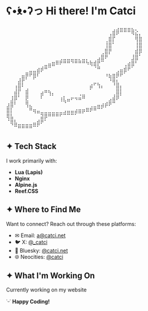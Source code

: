 # ʕ•́ᴥ•̀ʔっ Hi there! I'm **Catci**
<pre>
⠀⠀⠀⠀⠀⠀⠀⠀⠀⠀⠀⠀⠀⠀⠀⠀⠀⠀⠀⠀⠀⠀⠀⠀⠀⠀⠀⠀⢀⣠⣤⣤⣤⣄⡀⠀
⠀⠀⠀⠀⠀⠀⠀⠀⠀⠀⠀⠀⠀⠀⠀⠀⠀⠀⠀⠀⠀⠀⠀⠀⠀⠀⠀⢠⣿⠟⠉⠉⠉⠻⣮⡄
⠀⠀⠀⠀⠀⠀⠀⠀⠀⠀⠀⠀⠀⠀⠀⠀⠀⠀⠀⠀⠀⠀⠀⠀⠀⠀⢀⣿⡏⠀⠀⠀⠀⠀⢻⣿
⠀⠀⠀⠀⠀⠀⠀⠀⠀⠀⠀⠀⠀⠀⠀⠀⠀⠀⠀⠀⠀⠀⠀⠀⠀⠀⢸⣿⠁⠀⠀⠀⠀⠀⢸⣿
⠀⠀⠀⠀⠀⠀⠀⠀⠀⠀⠀⠀⠀⠀⠀⠀⠀⠀⠀⠀⠀⠀⠀⠀⠀⢀⣿⡟⠀⠀⠀⠀⠀⠀⣾⡿
⠀⠀⠀⠀⠀⠀⠀⠀⠀⠀⠀⠀⠀⠀⢀⣀⣀⣀⣀⡀⣀⡀⠀⠀⣠⣿⠟⠀⠀⠀⠀⠀⠀⣸⣿⠁
⠀⠀⠀⠀⠀⠀⠀⠀⠀⠀⣀⣤⣶⠿⠟⠛⠛⠙⠛⠛⠛⠳⢷⣾⡟⠉⠀⠀⠀⠀⠀⢀⣴⣿⠃⠀
⠀⠀⠀⠀⠀⠀⣀⣀⣴⡾⠛⠉⠀⠀⠀⠀⠀⠀⠀⠀⠀⠀⠀⠈⠛⠀⠀⠀⠀⢀⣤⣾⠟⠁⠀⠀
⠀⠀⠀⠀⣤⡿⠟⣿⠏⠀⠀⠀⠀⠀⠀⠀⠀⠀⠀⠀⠀⠀⠀⠀⠀⠀⠰⣦⣶⡿⠟⠁⠀⠀⠀⠀
⠀⠀⠀⣼⡟⠁⠀⠁⠀⠀⠀⠀⠀⠀⠀⠀⠀⠀⠀⠀⠀⠀⠀⣀⡀⠀⠀⠘⢿⣆⠀⠀⠀⠀⠀⠀
⠀⠀⢰⣿⠃⢀⠀⠀⠀⠀⠀⠀⠀⠀⠀⠀⠀⠀⠀⠀⠀⠀⡾⠁⠹⠆⠀⠀⠈⣿⡆⠀⠀⠀⠀⠀
⠀⠀⣾⡏⠀⣿⠀⠀⠀⣴⠛⢳⡄⠀⠀⠀⠀⠀⠀⢀⣀⠀⠀⠀⠀⠀⠀⠀⢀⣿⡇⠀⠀⠀⠀⠀
⠀⣸⡿⠁⠀⣟⠀⠀⠀⠃⠀⠀⠀⠀⢰⣇⣤⠖⠲⠶⠛⠀⠀⠀⠀⠀⠀⣠⣾⠟⠀⠀⠀⠀⠀⠀
⣰⣿⠃⠀⠀⢻⣄⠀⠀⠀⠀⠀⠀⠀⠀⠈⠀⠀⠀⠀⠀⠀⢀⣀⣤⣴⡾⠟⠉⠀⠀⠀⠀⠀⠀⠀
⣿⡇⠀⠀⠀⠀⠛⢶⣤⣀⣀⣀⣀⣀⣀⣠⣤⣤⣴⣶⡶⠿⠟⠛⠉⠁⠀⠀⠀⠀⠀⠀⠀⠀⠀⠀
⢿⣧⠀⠀⠀⠀⠀⠀⠀⣽⡿⠛⠛⠛⠋⠉⠉⠉⠁⠀⠀⠀⠀⠀⠀⠀⠀⠀⠀⠀⠀⠀⠀⠀⠀⠀
⠈⢿⣧⣀⣀⣀⣀⣤⣾⠟⠁⠀⠀⠀⠀⠀⠀⠀⠀⠀⠀⠀⠀⠀⠀⠀⠀⠀⠀⠀⠀⠀⠀⠀⠀⠀
⠀⠀⠉⠛⠛⠛⠛⠉⠁⠀⠀⠀⠀⠀⠀⠀⠀⠀⠀⠀⠀⠀⠀⠀⠀⠀⠀⠀⠀⠀⠀⠀⠀⠀⠀⠀
</pre>

## ✦ Tech Stack

I work primarily with:

- **Lua (Lapis)**
- **Nginx**
- **Alpine.js**
- **Reef.CSS**

## ✦ Where to Find Me

Want to connect? Reach out through these platforms:

- ✉ Email: [a@catci.net](mailto:a@catci.net)
- 🐦 X: [@_catci](https://x.com/_catci)
- 🦋 Bluesky: [@catci.net](https://bsky.app/profile/catci.net)
- 🌐 Neocities: [@catci](https://neocities.org/site/catci)

## ✦ What I'm Working On

Currently working on my website

˙ᵕ˙ **Happy Coding!**
